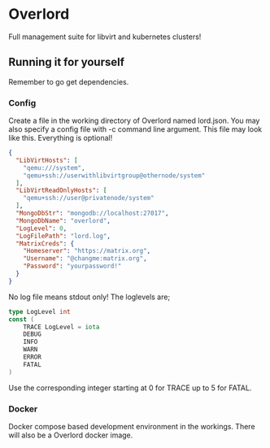 # Overlord

Full management suite for libvirt and kubernetes clusters!

## Running it for yourself
Remember to go get dependencies.

### Config
Create a file in the working directory of Overlord named lord.json.
You may also specify a config file with -c command line argument.
This file may look like this.
Everything is optional!
```json
{
  "LibVirtHosts": [
    "qemu:///system",
    "qemu+ssh://userwithlibvirtgroup@othernode/system"
  ],
  "LibVirtReadOnlyHosts": [
    "qemu+ssh://user@privatenode/system"
  ],
  "MongoDbStr": "mongodb://localhost:27017",
  "MongoDbName": "overlord",
  "LogLevel": 0,
  "LogFilePath": "lord.log",
  "MatrixCreds": {
    "Homeserver": "https://matrix.org",
    "Username": "@changme:matrix.org",
    "Password": "yourpassword!"
  }
}
```
No log file means stdout only!
The loglevels are;
```go
type LogLevel int
const (
	TRACE LogLevel = iota
	DEBUG
	INFO
	WARN
	ERROR
	FATAL
)
```
Use the corresponding integer starting at 0 for TRACE up to 5 for FATAL.

### Docker
Docker compose based development environment in the workings.
There will also be a Overlord docker image.
